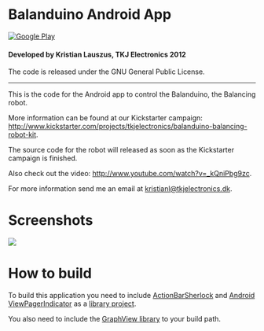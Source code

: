 # Balanduino Android App
[![Google Play](http://developer.android.com/images/brand/en_generic_rgb_wo_60.png)](http://play.google.com/store/apps/details?id=com.tkjelectronics.balanduino)
<br>
#### Developed by Kristian Lauszus, TKJ Electronics 2012

The code is released under the GNU General Public License.
_________

This is the code for the Android app to control the Balanduino, the Balancing robot.

More information can be found at our Kickstarter campaign: <http://www.kickstarter.com/projects/tkjelectronics/balanduino-balancing-robot-kit>.

The source code for the robot will released as soon as the Kickstarter campaign is finished.

Also check out the video: <http://www.youtube.com/watch?v=_kQniPbg9zc>.

For more information send me an email at <a href="mailto:kristianl@tkjelectronics.dk?subject=BalanduinoAndroidApp">kristianl@tkjelectronics.dk</a>.

# Screenshots
<a href="http://play.google.com/store/apps/details?id=com.tkjelectronics.balanduino" alt="Screenshots">
  <img src="http://www.tkjelectronics.com/uploads/Balanduino_Screenshots.png">
</a>

# How to build
To build this application you need to include [ActionBarSherlock](https://github.com/JakeWharton/ActionBarSherlock) and [Android ViewPagerIndicator](https://github.com/JakeWharton/Android-ViewPagerIndicator) as a [library project](http://developer.android.com/tools/projects/projects-eclipse.html#ReferencingLibraryProject).

You also need to include the [GraphView library](https://github.com/TKJElectronics/BalanduinoAndroidApp/blob/master/libs/GraphView-3.1.jar) to your build path.